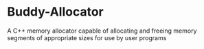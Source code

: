 # Buddy-Allocator
A C++ memory allocator capable of allocating and freeing memory segments of appropriate sizes for use by user programs
